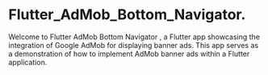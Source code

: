 # Flutter_AdMob_Bottom_Navigator.
Welcome to Flutter AdMob Bottom Navigator , a Flutter app showcasing the integration of Google AdMob for displaying banner ads. This app serves as a demonstration of how to implement AdMob banner ads within a Flutter application.

